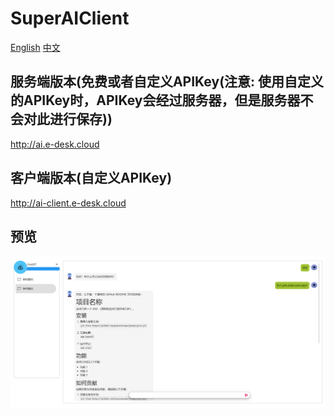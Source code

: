 # SuperAIClient

[English](./README.md) [中文](./README_ZH.md)

## 服务端版本(免费或者自定义APIKey(注意: 使用自定义的APIKey时，APIKey会经过服务器，但是服务器不会对此进行保存))

http://ai.e-desk.cloud

## 客户端版本(自定义APIKey)

http://ai-client.e-desk.cloud

## 预览
![Main](./Preview/1.png)
